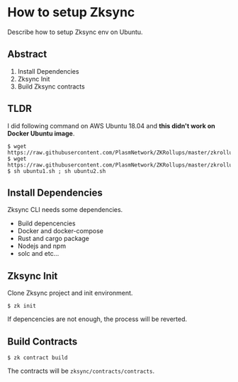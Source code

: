 # How to setup Zksync
Describe how to setup Zksync env on Ubuntu.

## Abstract

1. Install Dependencies
2. Zksync Init
3. Build Zksync contracts

## TLDR
I did following command on AWS Ubuntu 18.04 and **this didn't work on Docker Ubuntu image**.
```
$ wget https://raw.githubusercontent.com/PlasmNetwork/ZKRollups/master/zkrollup/scripts/ubuntu1.sh
$ wget https://raw.githubusercontent.com/PlasmNetwork/ZKRollups/master/zkrollup/scripts/ubuntu2.sh
$ sh ubuntu1.sh ; sh ubuntu2.sh
```

## Install Dependencies

Zksync CLI needs some dependencies.
- Build depencencies
- Docker and docker-compose
- Rust and cargo package
- Nodejs and npm
- solc and etc...

## Zksync Init

Clone Zksync project and init environment.
```
$ zk init
```
If depencencies are not enough, the process will be reverted.

## Build Contracts

```
$ zk contract build
```
The contracts will be `zksync/contracts/contracts`.
